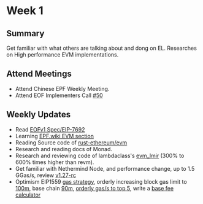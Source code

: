 # Week 1

## Summary

Get familiar with what others are talking about and dong on EL. Researches on High performance EVM implementations.

## Attend Meetings

* Attend Chinese EPF Weekly Meeting.
* Attend EOF Implementers Call [#50](https://github.com/ethereum/pm/issues/1063)

## Weekly Updates

* Read [EOFv1 Spec/EIP-7692](https://github.com/ipsilon/eof/blob/main/spec/eof.md)
* Learning [EPF.wiki EVM section](https://epf.wiki/#/wiki/EL/evm)
* Reading Source code of [rust-ethereum/evm](https://github.com/rust-ethereum/evm)
* Research and reading docs of Monad.
* Research and reviewing code of lambdaclass's [evm_lmir](https://github.com/lambdaclass/evm_mlir) (300% to 600% times higher than revm).
* Get familiar with Nethermind Node, and performance change, up to 1.5 GGas/s, review [v1.27-rc](https://github.com/NethermindEth/nethermind/releases/tag/1.27.0-rc)
* Optimism EIP1559 [gas strategy](https://docs.optimism.io/chain/differences), orderly increasing block gas limit to [100m](https://testnet-explorer.orderly.org/blocks), base chain [90m](https://basescan.org/block/15812947), [orderly gas/s to top 5](https://rollup.wtf/), write a [base fee calculator](https://gist.github.com/Akagi201/22b868970e51b1bcc70bd3217c160525)
